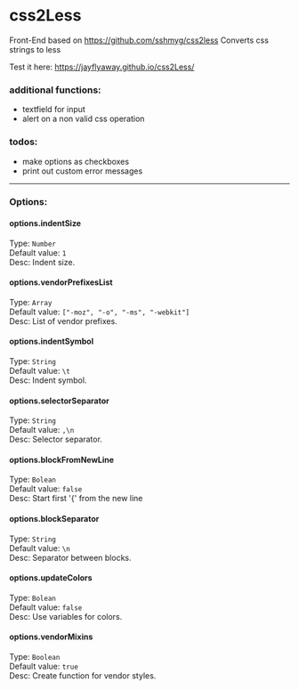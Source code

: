 # css2Less
Front-End based on https://github.com/sshmyg/css2less
Converts css strings to less

Test it here: https://jayflyaway.github.io/css2Less/

### additional functions:

- textfield for input
- alert on a non valid css operation


### todos: 
- make options as checkboxes
- print out custom error messages

-------
### Options:
#### options.indentSize
Type: `Number`  
Default value: `1`  
Desc: Indent size.

#### options.vendorPrefixesList
Type: `Array`  
Default value: `["-moz", "-o", "-ms", "-webkit"]`  
Desc: List of vendor prefixes.

#### options.indentSymbol
Type: `String`  
Default value: `\t`  
Desc: Indent symbol.

#### options.selectorSeparator
Type: `String`  
Default value: `,\n`  
Desc: Selector separator.

#### options.blockFromNewLine
Type: `Bolean`  
Default value: `false`  
Desc: Start first '{' from the new line

#### options.blockSeparator
Type: `String`  
Default value: `\n`  
Desc: Separator between blocks.

#### options.updateColors
Type: `Bolean`  
Default value: `false`  
Desc: Use variables for colors.

#### options.vendorMixins
Type: `Boolean`  
Default value: `true`  
Desc: Create function for vendor styles.
